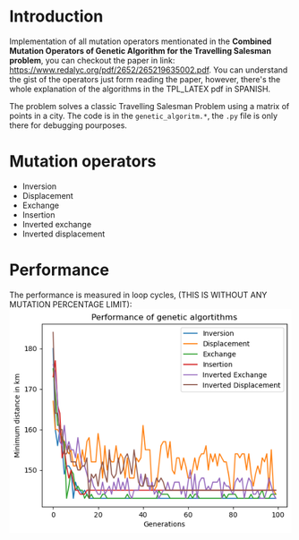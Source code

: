 # Introduction

Implementation of all mutation operators mentionated in the **Combined Mutation Operators of Genetic Algorithm for the Travelling Salesman problem**, you can checkout the paper in link: https://www.redalyc.org/pdf/2652/265219635002.pdf. You can understand the gist of the operators just form reading the paper, however, there's the whole explanation of the algorithms in the TPL_LATEX pdf in SPANISH.

The problem solves a classic Travelling Salesman Problem using a matrix of points in a city. The code is in the `genetic_algoritm.*`,  the `.py` file is only there for debugging pourposes.

# Mutation operators
- Inversion
- Displacement
- Exchange
- Insertion
- Inverted exchange
- Inverted displacement

# Performance

The performance is measured in loop cycles, (THIS IS WITHOUT ANY MUTATION PERCENTAGE LIMIT):
![Performance of mutation operators](/graph_performance.png)
